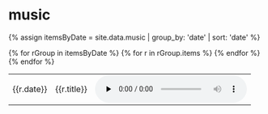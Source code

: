 # music
{% assign itemsByDate = site.data.music | group_by: 'date' | sort: 'date' %}

<table>
    {% for rGroup in itemsByDate %}
        {% for r in rGroup.items %}
            <tr>
                <td>{{r.date}}</td>
                <td>
                    {{r.title}}
                </td>
                <td>
                    <audio src="{{site.url}}/recordings/{{r.path}}" controls controlsList="nodownload" preload="none" />
                </td>
            </tr>
        {% endfor %}
    {% endfor %}
</table>
